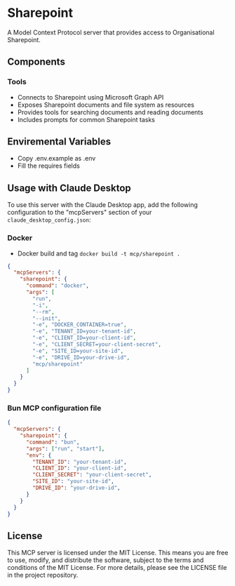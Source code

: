 # Sharepoint

A Model Context Protocol server that provides access to Organisational Sharepoint.

## Components

### Tools
- Connects to Sharepoint using Microsoft Graph API
- Exposes Sharepoint documents and file system as resources
- Provides tools for searching documents and reading documents
- Includes prompts for common Sharepoint tasks

## Enviremental Variables

- Copy .env.example as .env
- Fill the requires fields

## Usage with Claude Desktop

To use this server with the Claude Desktop app, add the following configuration to the "mcpServers" section of your `claude_desktop_config.json`:

### Docker

* Docker build and tag `docker build -t mcp/sharepoint .`

```json
{
  "mcpServers": {
    "sharepoint": {
      "command": "docker",
      "args": [
        "run", 
        "-i", 
        "--rm", 
        "--init", 
        "-e", "DOCKER_CONTAINER=true",
        "-e", "TENANT_ID=your-tenant-id",
        "-e", "CLIENT_ID=your-client-id",
        "-e", "CLIENT_SECRET=your-client-secret",
        "-e", "SITE_ID=your-site-id",
        "-e", "DRIVE_ID=your-drive-id",
        "mcp/sharepoint"
      ]
    }
  }
}
```
### Bun MCP configuration file

```json
{
  "mcpServers": {
    "sharepoint": {
      "command": "bun",
      "args": ["run", "start"],
      "env": {
        "TENANT_ID": "your-tenant-id",
        "CLIENT_ID": "your-client-id",
        "CLIENT_SECRET": "your-client-secret",
        "SITE_ID": "your-site-id",
        "DRIVE_ID": "your-drive-id",
      }
    }
  }
}
```



## License

This MCP server is licensed under the MIT License. This means you are free to use, modify, and distribute the software, subject to the terms and conditions of the MIT License. For more details, please see the LICENSE file in the project repository.